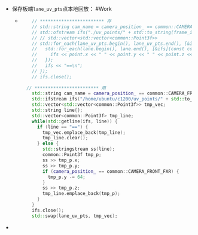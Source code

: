 - 保存板端`lane_uv_pts`点本地回放： #Work
	- ```cpp
	      // ************************ 存
	      // std::string cam_name = camera_position_ == common::CAMERA_FRONT_FAR ? "_far" : "_near";
	      // std::ofstream ifs("./uv_points/" + std::to_string(frame_id) + cam_name + ".txt");
	      // // std::vector<std::vector<common::Point3f>>
	      // std::for_each(lane_uv_pts.begin(), lane_uv_pts.end(), [&ifs](const std::vector<common::Point3f>& lane){
	      //   std::for_each(lane.begin(), lane.end(), [&ifs](const common::Point3f& point){
	      //     ifs << point.x << " " << point.y << " " << point.z << "\n";
	      //   });
	      //   ifs << "==\n";
	      // });
	      // ifs.close();
	  	
	  	// ************************ 用
	      std::string cam_name = camera_position_ == common::CAMERA_FRONT_FAR ? "_far" : "_near";
	      std::ifstream ifs("/home/ubuntu/c1200/uv_points/" + std::to_string(frame_id) + cam_name + ".txt");
	      std::vector<std::vector<common::Point3f>> tmp_vec;
	      std::string line{};
	      std::vector<common::Point3f> tmp_line;
	      while(std::getline(ifs, line)) {
	        if (line == "==") {
	          tmp_vec.emplace_back(tmp_line);
	          tmp_line.clear();
	        } else {
	          std::stringstream ss(line);
	          common::Point3f tmp_p;
	          ss >> tmp_p.x;
	          ss >> tmp_p.y;
	          if (camera_position_ == common::CAMERA_FRONT_FAR) {
	            tmp_p.y -= 64;
	          }
	          ss >> tmp_p.z;
	          tmp_line.emplace_back(tmp_p);
	        }
	      }
	      ifs.close();
	      std::swap(lane_uv_pts, tmp_vec);
	  ```
-